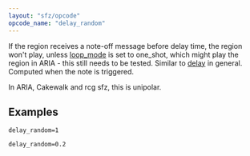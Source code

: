 ```yaml
---
layout: "sfz/opcode"
opcode_name: "delay_random"
---
```

If the region receives a note-off message before delay time,
the region won't play, unless [loop_mode](/opcodes/loop_mode)
is set to one_shot, which might play the region in ARIA - this
still needs to be tested. Similar to [delay](/opcodes/delay)
in general. Computed when the note is triggered.

In ARIA, Cakewalk and rcg sfz, this is unipolar.

## Examples

```
delay_random=1

delay_random=0.2
```
